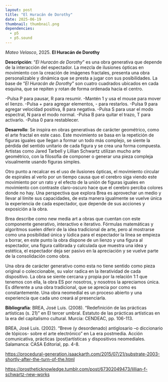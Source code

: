 ```yaml
---
layout: post
title: "El Huracán de Dorothy"
date: 2025-06-19
thumbnail: thumbnail.png
dependencies:
  - p5
  - p5.sound
---
```


<div id="div-sketch">
  <script type="text/javascript" src="sketch.js"></script>
</div>

_Mateo Velasco_, 2025.
**El Huracán de Dorothy**

**Descripción**:
“_El Huracán de Dorothy_” es una obra generativa que depende de la interacción del espectador. La mezcla de ilusiones ópticas en movimiento con la creación de imágenes fractales, presenta una obra personalizable y dinámica que se presta a jugar con sus posibilidades.
La base de “_El Huracán de Dorothy_” son cuatro cuadrados ubicados en cada esquina, que se repiten y rotan de forma ordenada hacia el centro.

  -Pulsa P para pausar, R para resumir.
  -Mantén 1 y usa el mouse para mover el lienzo.
  -Pulsa + para agregar elementos, - para restarlos.
  -Pulsa 9 para agregar velocidad positiva, 8 para negativa.
  -Pulsa S para usar el modo espectral, N para el modo normal.
  -Pulsa B para quitar el trazo, T para activarlo.
  -Pulsa 0 para restablecer.

**Desarrollo**:
Se inspira en obras generativas de carácter geométrico, como el arte fractal en este caso. Este movimiento se basa en la repetición de figuras iguales que llegan a formar un todo más complejo, se siente la pérdida del sentido unitario de cada figura y se crea una forma compuesta. 
Artistas como Jared Tarbell y Lillian Schwartz utilizan mucho arte geométrico, con la filosofía de componer o generar una pieza compleja visualmente usando figuras simples.

Otro punto a recalcar es el uso de ilusiones ópticas, el movimiento circular de espirales al verlo por un tiempo causa que el cerebro siga viendo este movimiento por un rato y el efecto de la unión de figuras iguales en movimiento con contraste claro-oscuro hace que el cerebro perciba colores donde no hay. Una perspectiva que explora Brea es aprovechar un medio y llevar al límite sus capacidades, de esta manera igualmente se vuelve única la experiencia de cada espectador, que depende de sus acciones y exposición a la obra.

Brea describe como new media art a obras que cuentan con este componente generativo, interactivo e iterativo. Fórmulas matemáticas y algoritmos suelen diferir de la idea tradicional de arte, pero al mostrarse como una posibilidad única y lúdica para el espectador la línea se empieza a borrar, en este punto la obra dispone de un lienzo y una figura al espectador, una figura calibrada y calculada que muestra una idea y estética, el espectador deja ser pasivo en la apreciación y se vuelve parte de la consolidación como obra.

Una obra de carácter generativo como esta no tiene sentido como pieza original o coleccionable, su valor radica en la iteratividad de cada dispositivo. La obra se siente cercana y propia por la relación 1:1 que tenemos con ella, la obra ES por nosotros, y nosotros la apreciamos única. 
Es diferente a una obra tradicional, que se aprecia por como es constantemente. Una obra neomedial es un proceso abierto y una experiencia que cada uno creará al presenciarla.

**Bibliografía**:
BREA, José Luis. (2008). “Redefinición de las prácticas artísticas (s. 21)” en El tercer umbral. Estatuto de las prácticas artísticas en la era del capitalismo cultural. Murcia: CENDEAC, pp. 106-113.

BREA, José Luis. (2002). “Breve (y desordenado) antiglosario –o diccionario de tópicos- sobre el arte electrónico” en La era postmedia. Acción comunicativa, prácticas (post)artísticas y dispositivos neomediales. Salamanca: CASA Editorial, pp. 4-8.

https://procedural-generation.isaackarth.com/2015/07/21/substrate-2003-shortly-after-the-turn-of-the.html

https://prostheticknowledge.tumblr.com/post/67302049473/lillian-f-schwartz-new-works


